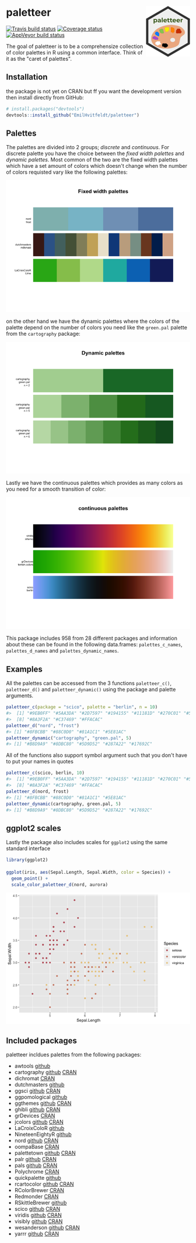 
<!-- README.md is generated from README.Rmd. Please edit that file -->
paletteer <img src="man/figures/logo.png" align="right" />
==========================================================

[![Travis build status](https://travis-ci.org/EmilHvitfeldt/paletteer.svg?branch=master)](https://travis-ci.org/EmilHvitfeldt/paletteer) [![Coverage status](https://codecov.io/gh/EmilHvitfeldt/paletteer/branch/master/graph/badge.svg)](https://codecov.io/github/EmilHvitfeldt/paletteer?branch=master) [![AppVeyor build status](https://ci.appveyor.com/api/projects/status/github/EmilHvitfeldt/paletteer?branch=master&svg=true)](https://ci.appveyor.com/project/EmilHvitfeldt/paletteer) <!---
[![CRAN status](https://www.r-pkg.org/badges/version/paletteer)](https://cran.r-project.org/package=paletteer)
[![CRAN_Download_Badge](http://cranlogs.r-pkg.org/badges/paletteer)](https://CRAN.R-project.org/package=paletteer)
-->

The goal of paletteer is to be a comprehensize collection of color palettes in R using a common interface. Think of it as the "caret of palettes".

Installation
------------

<!---
You can install the released version of paletteer from [CRAN](https://CRAN.R-project.org) with:

``` r
install.packages("paletteer")
```
-->
the package is not yet on CRAN but ff you want the development version then install directly from GitHub:

``` r
# install.packages("devtools")
devtools::install_github("EmilHvitfeldt/paletteer")
```

Palettes
--------

The palettes are divided into 2 groups; *discrete* and *continuous*. For discrete palette you have the choice between the *fixed width palettes* and *dynamic palettes*. Most common of the two are the fixed width palettes which have a set amount of colors which doesn't change when the number of colors requisted vary like the following palettes:

![](man/figures/README-unnamed-chunk-2-1.png)

on the other hand we have the dynamic palettes where the colors of the palette depend on the number of colors you need like the `green.pal` palette from the `cartography` package:

![](man/figures/README-unnamed-chunk-3-1.png)

Lastly we have the continuous palettes which provides as many colors as you need for a smooth transition of color:

![](man/figures/README-unnamed-chunk-4-1.png)

This package includes 958 from 28 different packages and information about these can be found in the following data.frames: `palettes_c_names`, `palettes_d_names` and `palettes_dynamic_names`.

Examples
--------

All the palettes can be accessed from the 3 functions `paletteer_c()`, `paletteer_d()` and `paletteer_dynamic()` using the package and palette arguments.

``` r
paletteer_c(package = "scico", palette = "berlin", n = 10)
#>  [1] "#9EB0FF" "#5AA3DA" "#2D7597" "#194155" "#11181D" "#270C01" "#501802"
#>  [8] "#8A3F2A" "#C37469" "#FFACAC"
paletteer_d("nord", "frost")
#> [1] "#8FBCBB" "#88C0D0" "#81A1C1" "#5E81AC"
paletteer_dynamic("cartography", "green.pal", 5)
#> [1] "#B8D9A9" "#8DBC80" "#5D9D52" "#287A22" "#17692C"
```

All of the functions also support symbol argument such that you don't have to put your names in quotes

``` r
paletteer_c(scico, berlin, 10)
#>  [1] "#9EB0FF" "#5AA3DA" "#2D7597" "#194155" "#11181D" "#270C01" "#501802"
#>  [8] "#8A3F2A" "#C37469" "#FFACAC"
paletteer_d(nord, frost)
#> [1] "#8FBCBB" "#88C0D0" "#81A1C1" "#5E81AC"
paletteer_dynamic(cartography, green.pal, 5)
#> [1] "#B8D9A9" "#8DBC80" "#5D9D52" "#287A22" "#17692C"
```

ggplot2 scales
--------------

Lastly the package also includes scales for `ggplot2` using the same standard interface

``` r
library(ggplot2)

ggplot(iris, aes(Sepal.Length, Sepal.Width, color = Species)) +
  geom_point() +
  scale_color_paletteer_d(nord, aurora)
```

![](man/figures/README-unnamed-chunk-7-1.png)

Included packages
-----------------

paletteer incldues palettes from the following packages:

-   awtools [github](https://github.com/awhstin/awtools)
-   cartography [github](https://github.com/riatelab/cartography) [CRAN](https://cran.r-project.org/web/packages/cartography/index.html)
-   dichromat [CRAN](https://cran.r-project.org/web/packages/dichromat/index.html)
-   dutchmasters [github](https://github.com/EdwinTh/dutchmasters)
-   ggsci [github](https://github.com/road2stat/ggsci) [CRAN](https://cran.r-project.org/web/packages/ggsci/index.html)
-   ggpomological [github](https://github.com/gadenbuie/ggpomological)
-   ggthemes [github](https://github.com/jrnold/ggthemes) [CRAN](https://cran.r-project.org/web/packages/ggthemes/index.html)
-   ghibli [github](https://github.com/ewenme/ghibli) [CRAN](https://cran.r-project.org/web/packages/ghibli/index.html)
-   grDevices [CRAN](https://cran.r-project.org/web/packages/RGraphics/index.html)
-   jcolors [github](https://github.com/jaredhuling/jcolors) [CRAN](https://cran.r-project.org/web/packages/jcolors/index.html)
-   LaCroixColoR [github](https://github.com/johannesbjork/LaCroixColoR)
-   NineteenEightyR [github](https://github.com/m-clark/NineteenEightyR)
-   nord [github](https://github.com/jkaupp/nord) [CRAN](https://cran.r-project.org/web/packages/nord/index.html)
-   oompaBase [CRAN](https://cran.r-project.org/web/packages/oompaBase/index.html)
-   palettetown [github](https://github.com/timcdlucas/palettetown) [CRAN](https://cran.r-project.org/web/packages/palettetown/index.html)
-   palr [github](https://github.com/AustralianAntarcticDivision/palr) [CRAN](https://cran.r-project.org/web/packages/palr/index.html)
-   pals [github](https://github.com/kwstat/pals) [CRAN](https://cran.r-project.org/web/packages/pals/index.html)
-   Polychrome [CRAN](https://cran.r-project.org/web/packages/Polychrome/index.html)
-   quickpalette [github](https://github.com/EmilHvitfeldt/quickpalette)
-   rcartocolor [github](https://github.com/Nowosad/rcartocolor) [CRAN](https://cran.r-project.org/web/packages/rcartocolor/index.html)
-   RColorBrewer [CRAN](https://cran.r-project.org/web/packages/RColorBrewer/index.html)
-   Redmonder [CRAN](https://cran.r-project.org/web/packages/Redmonder/index.html)
-   RSkittleBrewer [github](https://github.com/alyssafrazee/RSkittleBrewer)
-   scico [github](https://github.com/thomasp85/scico) [CRAN](https://cran.r-project.org/web/packages/scico/index.html)
-   viridis [github](https://github.com/sjmgarnier/viridis) [CRAN](https://cran.r-project.org/web/packages/viridis/index.html)
-   visibly [github](https://github.com/m-clark/visibly) [CRAN](https://cran.r-project.org/web/packages/visibly/index.html)
-   wesanderson [github](https://github.com/karthik/wesanderson) [CRAN](https://cran.r-project.org/web/packages/wesanderson/index.html)
-   yarrr [github](https://github.com/ndphillips/yarrr) [CRAN](https://cran.r-project.org/web/packages/yarrr/index.html)
